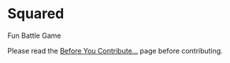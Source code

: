 # Squared
Fun Battle Game

Please read the [Before You Contribute...](https://github.com/famegames/squared/wiki/Before-You-Contribute...) page before contributing.
